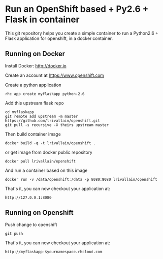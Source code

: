 Run an OpenShift based + Py2.6 + Flask in container
===================================================

This git repository helps you create a simple container to run a Python2.6 + Flask application for openshift, in a docker container.


Running on Docker
-----------------
Install Docker: http://docker.io

Create an account at https://www.openshift.com

Create a python application

    rhc app create myflaskapp python-2.6

Add this upstream flask repo

    cd myflaskapp  
    git remote add upstream -m master https://github.com/lrivallain/openshift.git
    git pull -s recursive -X theirs upstream master
    

Then build container image

    docker build -q -t lrivallain/openshift .

or get image from docker public repository

    docker pull lrivallain/openshift


And run a container based on this image

    docker run -v /data/openshift:/data -p 8080:8080 lrivallain/openshift

That's it, you can now checkout your application at:

    http://127.0.0.1:8080


Running on Openshift
--------------------

Push change to openshift

    git push

That's it, you can now checkout your application at:

    http://myflaskapp-$yournamespace.rhcloud.com
